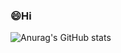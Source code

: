 ### 😄Hi
![Anurag's GitHub stats](https://github-readme-stats.vercel.app/api?username=redcoin96&show_icons=true&theme=radical)

